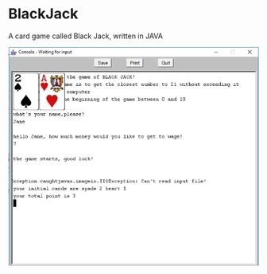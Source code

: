 # BlackJack
A card game called Black Jack, written in JAVA

![BlackJack](bin/BlackJack1.PNG?raw=true "BlackJack")

